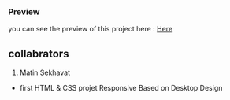 ### Preview
you can see the preview of this project here : <a href="https://matinsekhavat.github.io/interactive-art/">Here</a>

## collabrators 
1. Matin Sekhavat

- first HTML & CSS projet Responsive Based on Desktop Design
